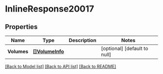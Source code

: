 # InlineResponse20017

## Properties
Name | Type | Description | Notes
------------ | ------------- | ------------- | -------------
**Volumes** | [**[]VolumeInfo**](VolumeInfo.md) |  | [optional] [default to null]

[[Back to Model list]](../README.md#documentation-for-models) [[Back to API list]](../README.md#documentation-for-api-endpoints) [[Back to README]](../README.md)


